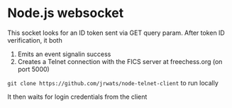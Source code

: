 # Node.js websocket

This socket looks for an ID token sent via GET query param.
After token ID verification, it both
  1. Emits an event signalin success
  2. Creates a Telnet connection with the FICS server at freechess.org (on port 5000)

`git clone https://github.com/jrwats/node-telnet-client` to run locally

It then waits for login credentials from the client
